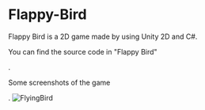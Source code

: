 # Flappy-Bird
Flappy Bird is a 2D game made by using Unity 2D and C#.

You can find the source code in "Flappy Bird"

.

Some screenshots of the game

.
![FlyingBird](https://user-images.githubusercontent.com/49799187/165381052-4a56b955-3e78-41c3-9d18-5012dc03de2b.jpg)
